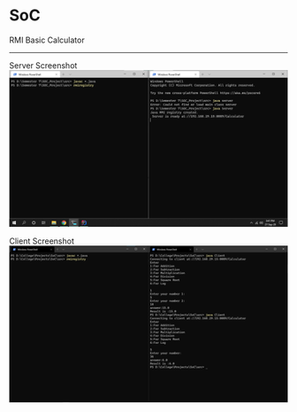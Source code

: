 # SoC
 RMI Basic Calculator
 
 <hr>

Server Screenshot
 <img src = "screenshots/Server.png" />

Client Screenshot
<img src = "screenshots/Client.png" />
